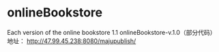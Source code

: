 # onlineBookstore
Each version of the online bookstore
1.1 onlineBookstore-v.1.0（部分代码）
地址： http://47.99.45.238:8080/majupublish/


